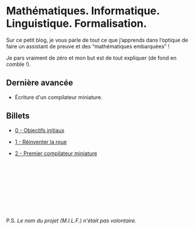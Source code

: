 # Mathématiques. Informatique. Linguistique. Formalisation.

Sur ce petit blog, je vous parle de tout ce que j’apprends dans l’optique de faire un assistant de preuve et des “mathématiques embarquées” !

Je pars vraiment de zéro et mon but est de tout expliquer (de fond en comble !).

## Dernière avancée

* Écriture d'un compilateur miniature.


## Billets

* [0 - Objectifs initiaux](blog/0-objectifs-initiaux.md)

* [1 - Réinventer la roue](blog/1-reinventer-la-roue.md)

* [2 - Premier compilateur miniature](blog/2-premier-compilateur-miniature.md)

<br>
<br>
<br>
<br>
<br>
<br>
<br>
<br>


P.S. _Le nom du projet (M.I.L.F.) n'était pas volontaire._
